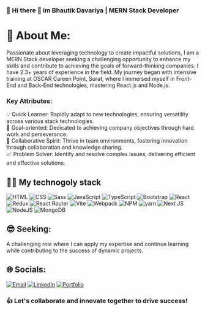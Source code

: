 ### 🚀 Hi there 👋 im Bhautik Davariya | MERN Stack Developer

# 💫 About Me:
Passionate about leveraging technology to create impactful solutions, I am a MERN Stack developer seeking a challenging opportunity to enhance my skills and contribute to achieving the goals of forward-thinking companies. 
I have 2.3+ years of experience in the field. My journey began with intensive training at OSCAR Careen Point, Surat, where I immersed myself in Front-End and Back-End technologies, mastering React.js and Node.js.

### Key Attributes:
💡 Quick Learner: Rapidly adapt to new technologies, ensuring versatility across various stack technologies.</br>
🎯 Goal-oriented: Dedicated to achieving company objectives through hard work and perseverance.</br>
🤝 Collaborative Spirit: Thrive in team environments, fostering innovation through collaboration and knowledge sharing.</br>
📈 Problem Solver: Identify and resolve complex issues, delivering efficient and effective solutions.</br>

## :man_technologist: My technogoly stack
![HTML](https://img.shields.io/badge/-HTML-090909?style=for-the-badge&logo=html5)
![CSS](https://img.shields.io/badge/-Css-090909?style=for-the-badge&logo=css3&logoColor=0774db)
![Sass](https://img.shields.io/badge/-Scss-090909?style=for-the-badge&logo=sass&logoColor=CC6699)
![JavaScript](https://img.shields.io/badge/-JavaScript-090909?style=for-the-badge&logo=javascript&logoColor=dbc607)
![TypeScript](https://img.shields.io/badge/-TypeScript-090909?style=for-the-badge&logo=typescript&logoColor=0794db)
![Bootstrap](https://img.shields.io/badge/bootstrap-%238511FA.svg?style=for-the-badge&logo=bootstrap&logoColor=white)
![React](https://img.shields.io/badge/react-%2320232a.svg?style=for-the-badge&logo=react&logoColor=%2361DAFB)
![Redux](https://img.shields.io/badge/-Redux-090909?style=for-the-badge&logo=redux&logoColor=7A4FB8)
![React Router](https://img.shields.io/badge/React_Router-CA4245?style=for-the-badge&logo=react-router&logoColor=white)
![Vite](https://img.shields.io/badge/vite-%23646CFF.svg?style=for-the-badge&logo=vite&logoColor=white)
![Webpack](https://img.shields.io/badge/-Webpack-090909?style=for-the-badge&logo=webpack&logoColor=88CEF3)
![NPM](https://img.shields.io/badge/-npm-090909?style=for-the-badge&logo=npm&logoColor=88CC53635EF3)
![yarn](https://img.shields.io/badge/-yarn-090909?style=for-the-badge&logo=yarn&logoColor=88CC53635EF3)
![Next JS](https://img.shields.io/badge/Next-black?style=for-the-badge&logo=next.js&logoColor=white)
![NodeJS](https://img.shields.io/badge/node.js-6DA55F?style=for-the-badge&logo=node.js&logoColor=white)
![MongoDB](https://img.shields.io/badge/MongoDB-%234ea94b.svg?style=for-the-badge&logo=mongodb&logoColor=white)

## :sunglasses: Seeking: 
A challenging role where I can apply my expertise and continue learning while contributing to the success of dynamic projects.

## 🌐 Socials:
[![Email](https://img.shields.io/badge/Gmail-090909?style=for-the-badge&logo=gmail&logoColor=0774db)](mailto:bhautikmerndevelopers@gmail.com)
[![LinkedIn](https://img.shields.io/badge/LinkedIn-090909?style=for-the-badge&logo=linkedIn&logoColor=0EA5E9)](linkedin.com/in/bhautik-davariya-15b2b722a)
[![Portfolio](https://img.shields.io/badge/Portfolio-090909?style=for-the-badge&logo=globe&logoColor=0EA5E9)](bhautikdavariya.github.io/bhautik-portfolio/)

### :thumbsup: Let's collaborate and innovate together to drive success!



<!-- 📧 Email: bhautikmerndevelopers@gmail.com

🔗 LinkedIn: linkedin.com/in/bhautik-davariya-15b2b722a

🌐 Portfolio: bhautikdavariya.github.io/bhautik-portfolio/ -->



<!--
**BhautikDavariya/BhautikDavariya** is a ✨ _special_ ✨ repository because its `README.md` (this file) appears on your GitHub profile.

Here are some ideas to get you started:

- 🔭 I’m currently working on ...
- 🌱 I’m currently learning ...
- 👯 I’m looking to collaborate on ...
- 🤔 I’m looking for help with ...
- 💬 Ask me about ...
- 📫 How to reach me: ...
- 😄 Pronouns: ...
- ⚡ Fun fact: ...
-->
